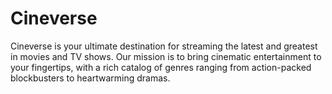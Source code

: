 # Cineverse
Cineverse is your ultimate destination for streaming the latest and greatest in movies and TV shows. Our mission is to bring cinematic entertainment to your fingertips, with a rich catalog of genres ranging from action-packed blockbusters to heartwarming dramas.
